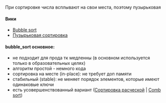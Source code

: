 При сортировке числа всплывают на свои места, поэтому пузырьковая

#### Вики
- [Bubble sort](https://en.wikipedia.org/wiki/Bubble_sort)
- [Пузырьковая сортировка](https://ru.wikipedia.org/wiki/%D0%A1%D0%BE%D1%80%D1%82%D0%B8%D1%80%D0%BE%D0%B2%D0%BA%D0%B0_%D0%BF%D1%83%D0%B7%D1%8B%D1%80%D1%8C%D0%BA%D0%BE%D0%BC)

#### bubble_sort основное:
- не подходит для прода тк медленны (в основном используется только в образовательных целях)
- алгоритм простой - немного кода
- сортировка на месте (in-place): не требует доп памяти
- стабильный (stable): не меняет порядок элементов, которые имеют одинаковые ключи
- есть усовершенствованный вариант ([Сортировка расческой](https://ru.wikipedia.org/wiki/%D0%A1%D0%BE%D1%80%D1%82%D0%B8%D1%80%D0%BE%D0%B2%D0%BA%D0%B0_%D1%80%D0%B0%D1%81%D1%87%D1%91%D1%81%D0%BA%D0%BE%D0%B9) | [Comb sort](https://en.wikipedia.org/wiki/Comb_sort))